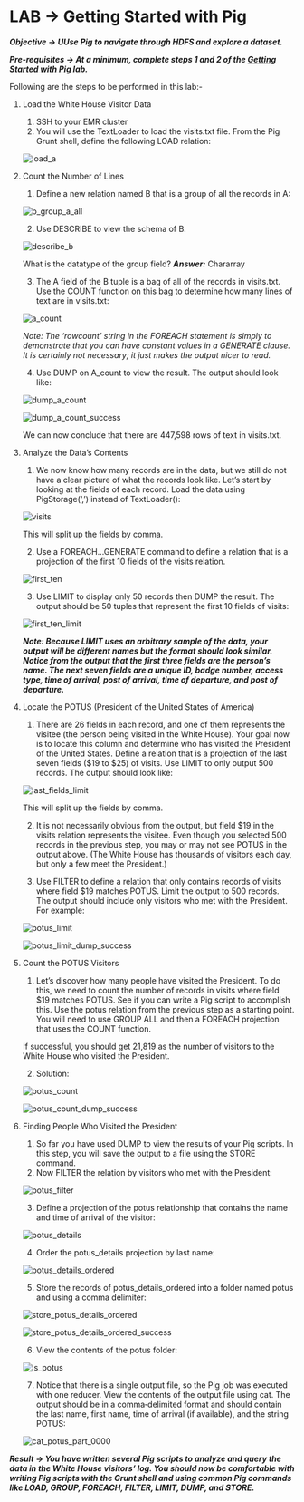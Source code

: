 # LAB -> Getting Started with Pig

***Objective -> UUse Pig to navigate through HDFS and explore a dataset.***

***Pre-requisites -> At a minimum, complete steps 1 and 2 of the [Getting Started with Pig](getting_started.md) lab.***

Following are the steps to be performed in this lab:-

1. Load the White House Visitor Data
   1. SSH to your EMR cluster
   2. You will use the TextLoader to load the visits.txt file. From the Pig Grunt shell, define the following LOAD relation:

    ![load_a](../../images/pig/explore_data/load_a.PNG)

2. Count the Number of Lines
   1. Define a new relation named B that is a group of all the records in A:

    ![b_group_a_all](../../images/pig/explore_data/b_group_a_all.PNG)

   2. Use DESCRIBE to view the schema of B.

    ![describe_b](../../images/pig/explore_data/describe_b.PNG)

    What is the datatype of the group field? ***Answer:*** Chararray

   3. The A field of the B tuple is a bag of all of the records in visits.txt. Use the COUNT function on this bag to determine how many lines of text are in visits.txt:

    ![a_count](../../images/pig/explore_data/a_count.PNG)

    *Note: The ‘rowcount’ string in the FOREACH statement is simply to demonstrate that you can have constant values in a GENERATE clause. It is certainly not necessary; it just makes the output nicer to read.*

   4. Use DUMP on A_count to view the result. The output should look like:

    ![dump_a_count](../../images/pig/explore_data/dump_a_count.PNG)

    ![dump_a_count_success](../../images/pig/explore_data/dump_a_count_success.PNG)

    We can now conclude that there are 447,598 rows of text in visits.txt.

3. Analyze the Data’s Contents
    1. We now know how many records are in the data, but we still do not have a clear picture of what the records look like. Let’s start by looking at the fields of each record. Load the data using PigStorage(‘,’) instead of TextLoader():

    ![visits](../../images/pig/explore_data/visits.PNG)

    This will split up the fields by comma.

    2. Use a FOREACH...GENERATE command to define a relation that is a projection of the first 10 fields of the visits relation.

    ![first_ten](../../images/pig/explore_data/first_ten.PNG)

    3. Use LIMIT to display only 50 records then DUMP the result. The output should be 50 tuples that represent the first 10 fields of visits:

    ![first_ten_limit](../../images/pig/explore_data/first_ten_limit.PNG)

    ***Note: Because LIMIT uses an arbitrary sample of the data, your output will be different names but the format should look similar. Notice from the output that the first three fields are the person’s name. The next seven fields are a unique ID, badge number, access type, time of arrival, post of arrival, time of departure, and post of departure.***

4. Locate the POTUS (President of the United States of America)
   1. There are 26 fields in each record, and one of them represents the visitee (the person being visited in the White House). Your goal now is to locate this column and determine who has visited the President of the United States. Define a relation that is a projection of the last seven fields ($19 to $25) of visits. Use LIMIT to only output 500 records. The output should look like:

    ![last_fields_limit](../../images/pig/explore_data/last_fields_limit.PNG)

    This will split up the fields by comma.

    2. It is not necessarily obvious from the output, but field $19 in the visits relation represents the visitee. Even though you selected 500 records in the previous step, you may or may not see POTUS in the output above. (The White House has thousands of visitors each day, but only a few meet the President.)

    3. Use FILTER to define a relation that only contains records of visits where field $19 matches POTUS. Limit the output to 500 records. The output should include only visitors who met with the President. For example:

    ![potus_limit](../../images/pig/explore_data/potus_limit.PNG)

    ![potus_limit_dump_success](../../images/pig/explore_data/potus_limit_dump_success.PNG)

5. Count the POTUS Visitors
   1. Let’s discover how many people have visited the President. To do this, we need to count the number of records in visits where field $19 matches POTUS. See if you can write a Pig script to accomplish this. Use the potus relation from the previous step as a starting point. You will need to use GROUP ALL and then a FOREACH projection that uses the COUNT function. 
   
   If successful, you should get 21,819 as the number of visitors to the White House who visited the President.

   2. Solution:

    ![potus_count](../../images/pig/explore_data/potus_count.PNG)

    ![potus_count_dump_success](../../images/pig/explore_data/potus_count_dump_success.PNG)

6. Finding People Who Visited the President
   1. So far you have used DUMP to view the results of your Pig scripts. In this step, you will save the output to a file using the STORE command.
   2. Now FILTER the relation by visitors who met with the President:

    ![potus_filter](../../images/pig/explore_data/potus_filter.PNG)

   3. Define a projection of the potus relationship that contains the name and time of arrival of the visitor:

    ![potus_details](../../images/pig/explore_data/potus_details.PNG)

   4. Order the potus_details projection by last name:

    ![potus_details_ordered](../../images/pig/explore_data/potus_details_ordered.PNG)

   5. Store the records of potus_details_ordered into a folder named potus and using a comma delimiter:

    ![store_potus_details_ordered](../../images/pig/explore_data/store_potus_details_ordered.PNG)

    ![store_potus_details_ordered_success](../../images/pig/explore_data/store_potus_details_ordered_success.PNG)

   6. View the contents of the potus folder:

    ![ls_potus](../../images/pig/explore_data/ls_potus.PNG)

   7. Notice that there is a single output file, so the Pig job was executed with one reducer. View the contents of the output file using cat. The output should be in a comma‐delimited format and should contain the last name, first name, time of arrival (if available), and the string POTUS:

    ![cat_potus_part_0000](../../images/pig/explore_data/cat_potus_part_0000.PNG)


    

***Result -> You have written several Pig scripts to analyze and query the data in the White House  visitors’ log. You should now be comfortable with writing Pig scripts with the Grunt shell and using common Pig commands like LOAD, GROUP, FOREACH, FILTER, LIMIT, DUMP, and STORE.***
